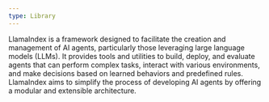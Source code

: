```yaml
---
type: Library
---
```


LlamaIndex is a framework designed to facilitate the creation and management of AI agents, particularly those leveraging large language models (LLMs). It provides tools and utilities to build, deploy, and evaluate agents that can perform complex tasks, interact with various environments, and make decisions based on learned behaviors and predefined rules. LlamaIndex aims to simplify the process of developing AI agents by offering a modular and extensible architecture.